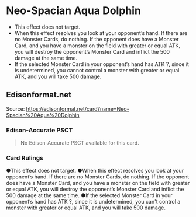 # Neo-Spacian Aqua Dolphin

*   This effect does not target.
*   When this effect resolves you look at your opponent’s hand. If there are no Monster Cards, do nothing. If the opponent does have a Monster Card, and you have a monster on the field with greater or equal ATK, you will destroy the opponent’s Monster Card and inflict the 500 damage at the same time.
*   If the selected Monster Card in your opponent’s hand has ATK ?, since it is undetermined, you cannot control a monster with greater or equal ATK, and you will take 500 damage.

## Edisonformat.net

Source: https://edisonformat.net/card?name=Neo-Spacian%20Aqua%20Dolphin

### Edison-Accurate PSCT

> No Edison-Accurate PSCT available for this card.

### Card Rulings

●This effect does not target.
●When this effect resolves you look at your opponent’s hand. If there are no Monster Cards, do nothing. If the opponent does have a Monster Card, and you have a monster on the field with greater or equal ATK, you will destroy the opponent’s Monster Card and inflict the 500 damage at the same time.
●If the selected Monster Card in your opponent’s hand has ATK ?, since it is undetermined, you can't control a monster with greater or equal ATK, and you will take 500 damage.
            
